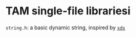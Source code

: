 # TAM single-file librariesi

`string.h`: a basic dynamic string, inspired by [`sds`](https://github.com/antirez/sds)
